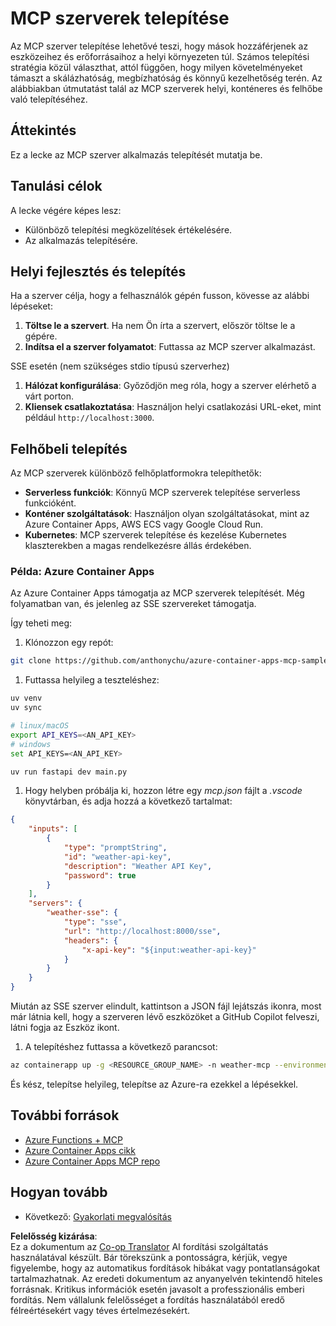 <!--
CO_OP_TRANSLATOR_METADATA:
{
  "original_hash": "7816cc28f7ab9a54e31f9246429ffcd9",
  "translation_date": "2025-05-17T12:55:20+00:00",
  "source_file": "03-GettingStarted/08-deployment/README.md",
  "language_code": "hu"
}
-->
# MCP szerverek telepítése

Az MCP szerver telepítése lehetővé teszi, hogy mások hozzáférjenek az eszközeihez és erőforrásaihoz a helyi környezeten túl. Számos telepítési stratégia közül választhat, attól függően, hogy milyen követelményeket támaszt a skálázhatóság, megbízhatóság és könnyű kezelhetőség terén. Az alábbiakban útmutatást talál az MCP szerverek helyi, konténeres és felhőbe való telepítéséhez.

## Áttekintés

Ez a lecke az MCP szerver alkalmazás telepítését mutatja be.

## Tanulási célok

A lecke végére képes lesz:

- Különböző telepítési megközelítések értékelésére.
- Az alkalmazás telepítésére.

## Helyi fejlesztés és telepítés

Ha a szerver célja, hogy a felhasználók gépén fusson, kövesse az alábbi lépéseket:

1. **Töltse le a szervert**. Ha nem Ön írta a szervert, először töltse le a gépére.
1. **Indítsa el a szerver folyamatot**: Futtassa az MCP szerver alkalmazást.

SSE esetén (nem szükséges stdio típusú szerverhez)

1. **Hálózat konfigurálása**: Győződjön meg róla, hogy a szerver elérhető a várt porton.
1. **Kliensek csatlakoztatása**: Használjon helyi csatlakozási URL-eket, mint például `http://localhost:3000`.

## Felhőbeli telepítés

Az MCP szerverek különböző felhőplatformokra telepíthetők:

- **Serverless funkciók**: Könnyű MCP szerverek telepítése serverless funkcióként.
- **Konténer szolgáltatások**: Használjon olyan szolgáltatásokat, mint az Azure Container Apps, AWS ECS vagy Google Cloud Run.
- **Kubernetes**: MCP szerverek telepítése és kezelése Kubernetes klaszterekben a magas rendelkezésre állás érdekében.

### Példa: Azure Container Apps

Az Azure Container Apps támogatja az MCP szerverek telepítését. Még folyamatban van, és jelenleg az SSE szervereket támogatja.

Így teheti meg:

1. Klónozzon egy repót:

  ```sh
  git clone https://github.com/anthonychu/azure-container-apps-mcp-sample.git
  ```

1. Futtassa helyileg a teszteléshez:

  ```sh
  uv venv
  uv sync

  # linux/macOS
  export API_KEYS=<AN_API_KEY>
  # windows
  set API_KEYS=<AN_API_KEY>

  uv run fastapi dev main.py
  ```

1. Hogy helyben próbálja ki, hozzon létre egy *mcp.json* fájlt a *.vscode* könyvtárban, és adja hozzá a következő tartalmat:

  ```json
  {
      "inputs": [
          {
              "type": "promptString",
              "id": "weather-api-key",
              "description": "Weather API Key",
              "password": true
          }
      ],
      "servers": {
          "weather-sse": {
              "type": "sse",
              "url": "http://localhost:8000/sse",
              "headers": {
                  "x-api-key": "${input:weather-api-key}"
              }
          }
      }
  }
  ```

  Miután az SSE szerver elindult, kattintson a JSON fájl lejátszás ikonra, most már látnia kell, hogy a szerveren lévő eszközöket a GitHub Copilot felveszi, látni fogja az Eszköz ikont.

1. A telepítéshez futtassa a következő parancsot:

  ```sh
  az containerapp up -g <RESOURCE_GROUP_NAME> -n weather-mcp --environment mcp -l westus --env-vars API_KEYS=<AN_API_KEY> --source .
  ```

És kész, telepítse helyileg, telepítse az Azure-ra ezekkel a lépésekkel.

## További források

- [Azure Functions + MCP](https://learn.microsoft.com/en-us/samples/azure-samples/remote-mcp-functions-dotnet/remote-mcp-functions-dotnet/)
- [Azure Container Apps cikk](https://techcommunity.microsoft.com/blog/appsonazureblog/host-remote-mcp-servers-in-azure-container-apps/4403550)
- [Azure Container Apps MCP repo](https://github.com/anthonychu/azure-container-apps-mcp-sample)

## Hogyan tovább

- Következő: [Gyakorlati megvalósítás](/04-PracticalImplementation/README.md)

**Felelősség kizárása**:  
Ez a dokumentum az [Co-op Translator](https://github.com/Azure/co-op-translator) AI fordítási szolgáltatás használatával készült. Bár törekszünk a pontosságra, kérjük, vegye figyelembe, hogy az automatikus fordítások hibákat vagy pontatlanságokat tartalmazhatnak. Az eredeti dokumentum az anyanyelvén tekintendő hiteles forrásnak. Kritikus információk esetén javasolt a professzionális emberi fordítás. Nem vállalunk felelősséget a fordítás használatából eredő félreértésekért vagy téves értelmezésekért.